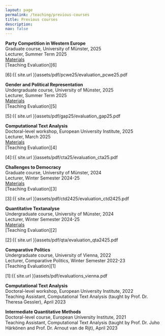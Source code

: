 ```yaml
---
layout: page
permalink: /teaching/previous-courses
title: Previous courses
description: 
nav: false
---
```


<strong>Party Competition in Western Europe</strong><br>
Graduate course, University of Münster, 2025 <br>
Lecturer, Summer Term 2025 <br>
<a href="{{ site.url }}teaching/pcwe25">Materials</a> <br>
[Teaching Evaluation][6]

[6]:{{ site.url }}assets/pdf/pcwe25/evaluation_pcwe25.pdf


<strong>Gender and Political Representation</strong><br>
Undergraduate course, University of Münster, 2025 <br>
Lecturer, Summer Term 2025 <br>
<a href="{{ site.url }}teaching/gap25">Materials</a> <br>
[Teaching Evaluation][5]

[5]:{{ site.url }}assets/pdf/gap25/evaluation_gap25.pdf



<strong>Computational Text Analysis</strong><br>
Doctoral-level workshop, European University Institute, 2025 <br>
Lecturer, March 2025 <br>
<a href="{{ site.url }}teaching/cta25">Materials</a> <br>
[Teaching Evaluation][4]

[4]:{{ site.url }}assets/pdf/cta25/evaluation_cta25.pdf


<strong>Challenges to Democracy</strong><br>
Graduate course, University of Münster, 2024 <br>
Lecturer, Winter Semester 2024-25 <br>
<a href="{{ site.url }}teaching/ctd2425">Materials</a> <br>
[Teaching Evaluation][3]

[3]:{{ site.url }}assets/pdf/ctd2425/evaluation_ctd2425.pdf



<strong>Quantitative Textanalyse</strong><br>
Undergraduate course, University of Münster, 2024 <br>
Lecturer, Winter Semester 2024-25 <br> 
<a href="{{ site.url }}teaching/qta2425">Materials</a> <br>
[Teaching Evaluation][2]

[2]:{{ site.url }}assets/pdf/qta/evaluation_qta2425.pdf



<strong>Comparative Politics</strong><br>
Undergraduate course, University of Vienna, 2022 <br>
Lecturer, Comparative Politics, Winter Semester 2022-23 <br> 
[Teaching Evaluation][1]

[1]:{{ site.url }}assets/pdf/evaluations_vienna.pdf

<strong>Computational Text Analysis</strong><br>
Doctoral-level workshop, European University Institute, 2022 <br>
Teaching Assistant, Computational Text Analysis (taught by Prof. Dr. Theresa Gessler), April 2023 <br> 

<strong>Intermediate Quantitative Methods</strong><br>
Doctoral-level course, European University Institute, 2021 <br>
Teaching Assistant, Computational Text Analysis (taught by Prof. Dr. Juho Härkönen and Prof. Dr. Arnout van de Rijt), April 2023 <br> <br>
